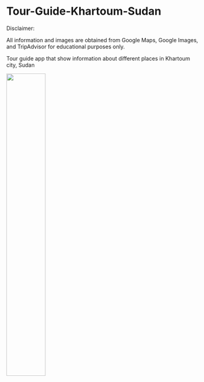 # Tour-Guide-Khartoum-Sudan

Disclaimer:

All information and images are obtained from Google Maps, Google Images, and TripAdvisor for educational purposes only.

Tour guide app that show information about different places in Khartoum city, Sudan

<img src="https://user-images.githubusercontent.com/44163590/83335878-fdd82980-a2af-11ea-8e97-49995963e68b.gif" width="45%"></img> 
